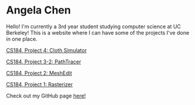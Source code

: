 # Angela Chen

Hello! I'm currently a 3rd year student studying computer science at UC Berkeley! This is a website where I can have some of the projects I've done in one place.

[CS184, Project 4: Cloth Simulator](https://achen0816.github.io/clothsim/)

[CS184, Project 3-2: PathTracer](https://achen0816.github.io/pathtracer/)

[CS184, Project 2: MeshEdit](https://achen0816.github.io/meshedit/)

[CS184, Project 1: Rasterizer](https://achen0816.github.io/rasterizer/)

Check out my GitHub page [here!](https://github.com/achen0816)